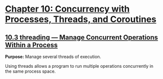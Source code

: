 # [Chapter 10: Concurrency with Processes, Threads, and Coroutines](https://pymotw.com/3/concurrency.html)

## [10.3 threading — Manage Concurrent Operations Within a Process](https://pymotw.com/3/threading/index.html)

**Purpose:**	Manage several threads of execution.

Using threads allows a program to run multiple operations concurrently in the same process space.